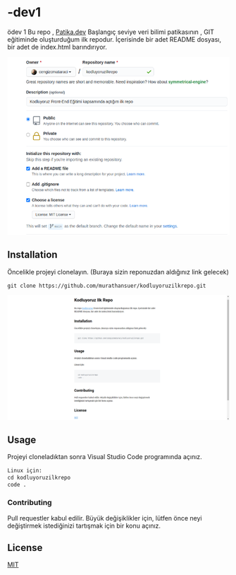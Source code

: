 # -dev1
ödev 1
Bu repo , [Patika.dev](https://app.patika.dev/paths) Başlangıç seviye veri bilimi patikasının , GIT eğitiminde oluşturduğum ilk repodur. İçerisinde bir adet README dosyası, bir adet de index.html barındırıyor.

![GITHUB](https://raw.githubusercontent.com/Kodluyoruz/taskforce/main/git/odev1/figures/github.png)

## Installation

Öncelikle projeyi clonelayın. (Buraya sizin reponuzdan aldığınız link gelecek)
```
git clone https://github.com/murathansuer/kodluyoruzilkrepo.git
```

![MARKDOWN.PNG](https://raw.githubusercontent.com/Kodluyoruz/taskforce/main/git/odev1/figures/markdown.png)

## Usage

Projeyi cloneladıktan sonra Visual Studio Code programında açınız.
```
Linux için:
cd kodluyoruzilkrepo
code .
```

### Contributing

Pull requestler kabul edilir. Büyük değişiklikler için, lütfen önce neyi değiştirmek istediğinizi tartışmak için bir konu açınız.

## License
[MIT](https://choosealicense.com/licenses/mit/)
